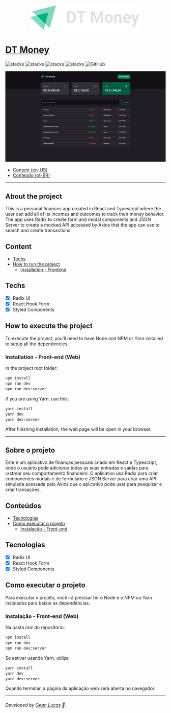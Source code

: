 <p align="center">
  <img src="src/assets/logo.svg"/>
</p>

# [DT Money](https://dt-money-legeannd.vercel.app/)
![stacks](https://img.shields.io/badge/React%20Hook%20Form-v7.41.5-brightgreen) ![stacks](https://img.shields.io/badge/Radix%20UI-v1.0.2-brightgreen) ![stacks](https://img.shields.io/badge/Styled%20Components-v5.3.6-brightgreen) ![stacks](https://img.shields.io/badge/Stack-Typescript-blue) ![GitHub](https://img.shields.io/github/license/legeannd/dt-money)

<p align="center">
  <img width="800" src="uploads/web.gif"/>
</p>


* [Content (en-US)](#section-en_us)
* [Conteúdo (pt-BR)](#secao-pt_br)

---

## About the project <a id="section-en_us"></a>

This is a personal finances app created in React and Typescript where the user can add all of its incomes and outcomes to track their money behavior. The app uses Radix to create form and modal components and JSON Server to create a mocked API accessed by Axios that the app can use to search and create transactions.

## Content
  * [Techs](#techs)
  * [How to run the project](#installation)
    * [Installation - Frontend](#installation-front)

## Techs <a id="techs"></a>

- [x] Radix UI
- [x] React Hook Form
- [x] Styled Components

## How to execute the project <a id="installation"></a>
To execute the project, you'll need to have Node and NPM or Yarn installed to setup all the dependencies.


### Installation - Front-end (Web) <a id="installation-front"></a>

In the project root folder:

```bash
npm install
npm run dev
npm run dev:server
```

If you are using Yarn, use this:
```bash
yarn install
yarn dev
yarn dev:server
```

<!-- Remember to create a .env file to put the enviroment variables exemplified in the .env.example file with your personal data. -->

After finishing installation, the web page will be open in your browser.

---

## Sobre o projeto <a id="secao-pt_br"></a>

Este é um aplicativo de finanças pessoais criado em React e Typescript, onde o usuário pode adicionar todas as suas entradas e saídas para rastrear seu comportamento financeiro. O aplicativo usa Radix para criar componentes modais e de formulário e JSON Server para criar uma API simulada acessada pelo Axios que o aplicativo pode usar para pesquisar e criar transações.

## Conteúdos
  * [Tecnologias](#tecnlogias)
  * [Como executar o projeto](#instalacao)
    * [Instalação - Front-end](#instalacao-front)

## Tecnologias <a id="tecnologias"></a>

- [x] Radix UI
- [x] React Hook Form
- [x] Styled Components

## Como executar o projeto <a id="instalacao"></a>
Para executar o projeto, você irá precisar ter o Node e o NPM ou Yarn instalados para baixar as dependências.


### Instalação - Front-end (Web) <a id="instalacao-front"></a>

Na pasta raíz do repositório:

```bash
npm install
npm run dev
npm run dev:server
```

Se estiver usando Yarn, utilize
```bash
yarn install
yarn dev
yarn dev:server
```

<!-- Lembre-se de criar um arquivo .env para colocar as variáveis de ambiente exemplificadas no arquivo .env.example com os seus dados pessoais. -->

Quando terminar, a página da aplicação web será aberta no navegador.

---
###### Developed by [Gean Lucas](https://www.linkedin.com/in/geanlucaas/) :rocket:.